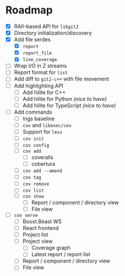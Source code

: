 # Roadmap

- [x] RAII-based API for `libgit2`
- [x] Directory initialization/discovery
- [x] Add file serdes
  - [x] `report`
  - [x] `report_file`
  - [x] `line_coverage`
- [ ] Wrap I/O in Z streams
- [ ] Report format for `list`
- [ ] Add diff to `git2-c++` with file movement
- [ ] Add highlighting API
  - [ ] Add hilite for C++
  - [ ] Add hilite for Python _(nice to have)_
  - [ ] Add hilite for TypeScript _(nice to have)_
- [ ] Add commands
  - [ ] lngs baseline
  - [ ] `cov` and `libexec/cov`
  - [ ] Support for `less`
  - [ ] `cov init`
  - [ ] `cov config`
  - [ ] `cov add`
    - [ ] coveralls
    - [ ] cobertura
  - [ ] `cov add --amend`
  - [ ] `cov tag`
  - [ ] `cov remove`
  - [ ] `cov list`
  - [ ] `cov show`
    - [ ] Report / component / directory view
    - [ ] File view
- [ ] `cov serve`
  - [ ] Boost.Beast WS
  - [ ] React frontend
  - [ ] Project list
  - [ ] Project view
    - [ ] Coverage graph
    - [ ] Latest report / report list
  - [ ] Report / component / directory view
  - [ ] File view
